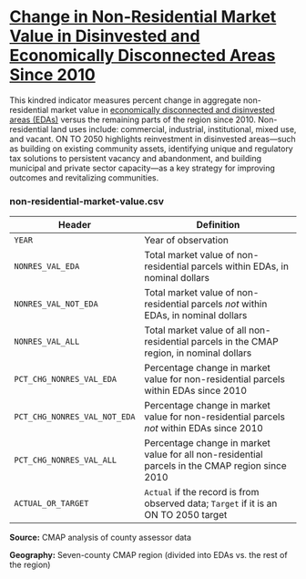 # [Change in Non-Residential Market Value in Disinvested and Economically Disconnected Areas Since 2010](https://www.cmap.illinois.gov/2050/indicators/non-residential-market-value)

This kindred indicator measures percent change in aggregate non-residential market value in [economically disconnected and disinvested areas (EDAs)](https://www.cmap.illinois.gov/2050/maps/eda) versus the remaining parts of the region since 2010. Non-residential land uses include: commercial, industrial, institutional, mixed use, and vacant. ON TO 2050 highlights reinvestment in disinvested areas—such as building on existing community assets, identifying unique and regulatory tax solutions to persistent vacancy and abandonment, and building municipal and private sector capacity—as a key strategy for improving outcomes and revitalizing communities.

### non-residential-market-value.csv

Header | Definition
-------|-----------
`YEAR` | Year of observation
`NONRES_VAL_EDA` | Total market value of non-residential parcels within EDAs, in nominal dollars
`NONRES_VAL_NOT_EDA` | Total market value of non-residential parcels *not* within EDAs, in nominal dollars
`NONRES_VAL_ALL` | Total market value of all non-residential parcels in the CMAP region, in nominal dollars
`PCT_CHG_NONRES_VAL_EDA` | Percentage change in market value for non-residential parcels within EDAs since 2010
`PCT_CHG_NONRES_VAL_NOT_EDA` | Percentage change in market value for non-residential parcels *not* within EDAs since 2010
`PCT_CHG_NONRES_VAL_ALL` | Percentage change in market value for all non-residential parcels in the CMAP region since 2010
`ACTUAL_OR_TARGET` | `Actual` if the record is from observed data; `Target` if it is an ON TO 2050 target

**Source:** CMAP analysis of county assessor data

**Geography:** Seven-county CMAP region (divided into EDAs vs. the rest of the region)
